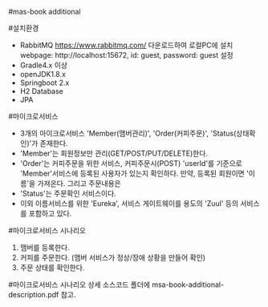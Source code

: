 #mas-book additional

#설치환경
 - RabbitMQ https://www.rabbitmq.com/ 다운로드하여 로컬PC에 설치
   webpage: http://localhost:15672, id: guest, password: guest 설정
 - Gradle4.x 이상
 - openJDK1.8.x
 - Springboot 2.x
 - H2 Database
 - JPA
 
#마이크로서비스
 - 3개의 마이크로서비스 'Member(맴버관리)', 'Order(커피주문)', 'Status(상태확인)'가 존재한다. 
 - 'Member'는 회원정보만 관리(GET/POST/PUT/DELETE)한다.
 - 'Order'는 커피주문을 위한 서비스, 커피주문시(POST) 'userId'를 기준으로 'Member'서비스에 등록된 사용자가 있는지 확인하다.
    만약, 등록된 회원이면 '이름'을 가져온다. 그리고 주문내용은 
 - 'Status'는 주문확인 서비스이다.   
 - 이외 이름서비스를 위한 'Eureka', 서비스 게이트웨이를 용도의 'Zuul' 등의 서비스를 포함하고 있다.
 
#마이크로서비스 시나리오 
  1. 맴버를 등록한다.
  2. 커피를 주문한다. (맴버 서비스가 정상/장애 상황을 만들어 확인) 
  3. 주문 상태를 확인한다.

#마이크로서비스 시나리오 상세
  소스코드 폴더에 msa-book-additional-description.pdf 참고.

